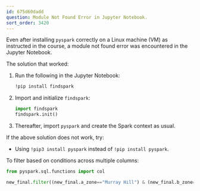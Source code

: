 ```yaml
---
id: 675d60dadd
question: Module Not Found Error in Jupyter Notebook.
sort_order: 3420
---
```


Even after installing `pyspark` correctly on a Linux machine (VM) as instructed in the course, a module not found error was encountered in the Jupyter Notebook.

The solution that worked:

1. Run the following in the Jupyter Notebook:

   ```bash
   !pip install findspark
   ```

2. Import and initialize `findspark`:

   ```python
   import findspark
   findspark.init()
   ```

3. Thereafter, import `pyspark` and create the Spark context as usual.

If the above solution does not work, try:

- Using `!pip3 install pyspark` instead of `!pip install pyspark`.

To filter based on conditions across multiple columns:

```python
from pyspark.sql.functions import col

new_final.filter((new_final.a_zone=="Murray Hill") & (new_final.b_zone=="Midwood")).show()
```